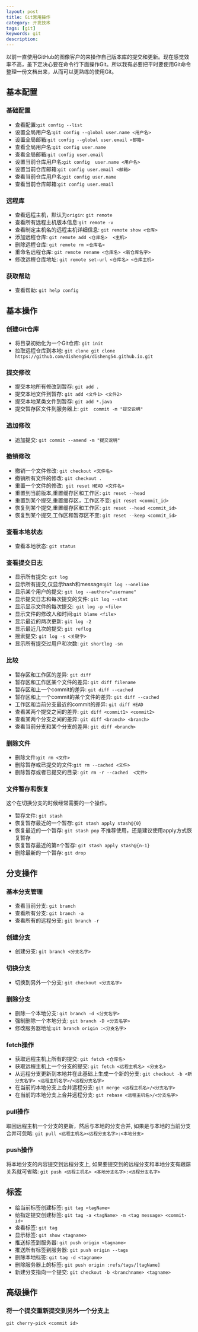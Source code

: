 ```yaml
---
layout: post
title: Git常用操作
category: 开发技术
tags: [git]
keywords: git
description:
---
```


以前一直使用GitHub的图像客户的来操作自己版本库的提交和更新。现在感觉效率不高，虽下定决心要在命令行下面操作Git。所以我有必要把平时要使用Git命令整理一份文档出来，从而可以更熟练的使用Git。

## 基本配置

### 基础配置

* 查看配置:`git config --list`
* 设置全局用户名:`git config --global user.name <用户名>`
* 设置全局邮箱:`git config --global user.email <邮箱>`
* 查看全局用户名:`git config user.name`
* 查看全局邮箱:`git config user.email`
* 设置当前仓库用户名:`git config  user.name <用户名>`
* 设置当前仓库邮箱:`git config user.email <邮箱>`
* 查看当前仓库用户名:`git config user.name`
* 查看当前仓库邮箱:`git config user.email`

###  远程库

* 查看远程主机，默认为`origin`: `git remote`
* 查看所有远程主机版本信息:`git remote -v `
* 查看制定主机名的远程主机详细信息: `git remote show <仓库>  ` 
* 添加远程仓库: `git remote add <仓库名>  <主机>` 
* 删除远程仓库: `git remote rm <仓库名>`
* 重命名远程仓库: `git remote rename <仓库名> <新仓库名字>`
* 修改远程仓库地址: `git remote set-url <仓库名> <仓库主机> `

### 获取帮助
     
* 查看帮助: `git help config`

## 基本操作
     
### 创建Git仓库

* 将目录初始化为一个Git仓库: `git init` 
* 拉取远程仓库到本地: `git clone git clone https://github.com/disheng54/disheng54.github.io.git`

### 提交修改
      
* 提交本地所有修改到暂存: `git add . `
* 提交本地文件到暂存: `git add <文件1> <文件2> ` 
* 提交本地某类文件到暂存: `git add *.java `
* 提交暂存区文件到服务器上: `git  commit -m "提交说明"`


### 追加修改

* 追加提交: `git commit --amend -m "提交说明"`

### 撤销修改

* 撤销一个文件修改: `git checkout <文件名>` 
* 撤销所有文件的修改: `git checkout .`
* 重置一个文件的修改:` git reset HEAD <文件名>`
* 重置到当前版本,重置缓存区和工作区: `git reset --head`
* 重置到某个提交,重置缓存区，工作区不变: `git reset <commit_id>`
* 恢复到某个提交,重置缓存区和工作区: `git reset --head <commit_id>`
* 恢复到某个提交,工作区和暂存区不变: `git reset --keep <commit_id>`

### 查看本地状态
     
* 查看本地状态: `git status`
 
### 查看提交日志

* 显示所有提交: `git log`
* 显示所有提交,仅显示hash和message:`git log --oneline`
* 显示某个用户的提交: `git log --author="username"`
* 显示提交日志和每次提交的文件: `git log --stat`
* 显示显示文件的每次提交:` git log -p <file>`
* 显示文件的修改人和时间:`git blame <file>`
* 显示最近的两次更新: `git log -2 `
* 显示最近几次的提交: `git reflog`
* 搜索提交: `git log -s <关键字>`
* 显示所有提交过用户和次数: `git shortlog -sn`

### 比较

* 暂存区和工作区的差异: `git diff`
* 暂存区和工作区某个文件的差异: `git diff filename`
* 暂存区和上一个commit的差异: `git diff --cached`
* 暂存区和上一个commit的某个文件的差异: `git diff --cached`
* 工作区和当前分支最近的commit的差异: `git diff HEAD`
* 查看某两个提交之间的差异: `git diff <commit1> <commit2>`
* 查看某两个分支之间的差异: `git diff <branch> <branch>`
* 查看当前分支和某个分支的差异: `git diff <branch>`

### 删除文件

* 删除文件:`git rm <文件>`
* 删除暂存或已提交的文件:`git rm --cached <文件>`
* 删除暂存或者已提交的目录: `git rm -r --cached  <文件>`


### 文件暂存和恢复

这个在切换分支的时候经常需要的一个操作。

* 暂存文件: `git stash`
* 恢复暂存最近的一个暂存: `git stash apply stash@{0}`
* 恢复最近的一个暂存: `git stash pop` 不推荐使用，还是建议使用apply方式恢复暂存
* 恢复暂存最近的第n个暂存: `git stash apply stash@{n-1}`
* 删除最新的一个暂存: `git drop`

## 分支操作

### 基本分支管理

* 查看当前分支: `git branch`
* 查看所有分支: `git branch -a `
* 查看所有的远程分支: `git branch -r`

### 创建分支

* 创建分支: `git branch <分支名字>`

### 切换分支

* 切换到另外一个分支: `git checkout <分支名字>`

### 删除分支

* 删除一个本地分支: `git branch -d <分支名字>`
* 强制删除一个本地分支: `git branch -D <分支名字>`
* 修改服务器地址:`git branch origin :<分支名字>`
          
###  fetch操作

* 获取远程主机上所有的提交: `git fetch <仓库名>`
* 获取远程主机上一个分支的提交: `git fetch <远程主机名> <分支名> `
* 从远程分支更新到本地并在此基础上生成一个新的分支: `git checkout -b <新分支名字> <远程主机名字>/<远程分支名字>`                 
* 在当前的本地分支上合并远程分支: `git merge <远程主机名>/<分支名字> `
* 在当前的本地分支上合并远程分支: `git rebase <远程主机名>/<分支名字> `

###  pull操作

取回远程主机一个分支的更新，然后与本地的分支合并, 如果是与本地的当前分支合并可忽略:
`git pull <远程主机名><远程分支名字>:<本地分支>`
         

###  push操作

将本地分支的内容提交到远程分支上, 如果要提交到的远程分支和本地分支有跟踪关系就可省略:
`git push <远程主机名> <本地分支名字>:<远程分支名字>`
         
     
## 标签

* 给当前标签创建标签: `git tag <tagName>`
* 给指定提交创建标签: `git tag -a <tagName> -m <tag message> <commit-id>`
* 查看标签: `git tag`
* 显示标签: `git show <tagname>`
* 推送标签到服务器: `git push origin <tagname>`
* 推送所有标签到服务器: `git push origin --tags`
* 删除本地标签: `git tag -d <tagname>`
* 删除服务器上的标签: `git push origin :refs/tags/[tagName]`
* 新建分支指向一个提交: `git checkout -b <branchname> <tagname>`

## 高级操作

### 将一个提交重新提交到另外一个分支上

`git cherry-pick <commit id>`


         
     

